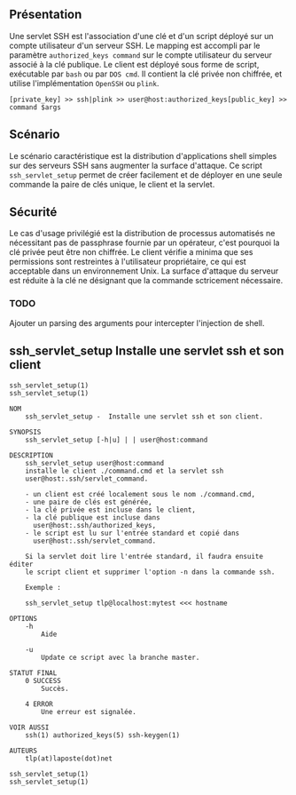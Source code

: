 ## Présentation
Une servlet SSH est l'association d'une clé et d'un script déployé sur un compte utilisateur d'un serveur SSH.
Le mapping est accompli par le paramètre `authorized_keys command` sur le compte utilisateur du serveur associé à la clé publique.
Le client est déployé sous forme de script, exécutable par `bash` ou par `DOS cmd`.
Il contient la clé privée non chiffrée, et utilise l'implémentation `OpenSSH` ou `plink`.

```
[private_key] >> ssh|plink >> user@host:authorized_keys[public_key] >> command $args
```

## Scénario
Le scénario caractéristique est la distribution d'applications shell simples sur des serveurs SSH sans augmenter la surface d'attaque.
Ce script `ssh_servlet_setup` permet de créer facilement et de déployer en une seule commande la paire de clés unique, le client et la servlet.

## Sécurité
Le cas d'usage privilégié est la distribution de processus automatisés ne nécessitant pas de passphrase fournie par un opérateur, c'est pourquoi la clé privée peut être non chiffrée.
Le client vérifie a minima que ses permissions sont restreintes à l'utilisateur propriétaire, ce qui est acceptable dans un environnement Unix.
La surface d'attaque du serveur est réduite à la clé ne désignant que la commande sctricement nécessaire.

### TODO
Ajouter un parsing des arguments pour intercepter l'injection de shell.

## ssh_servlet_setup Installe une servlet ssh et son client
```
ssh_servlet_setup(1)                                  ssh_servlet_setup(1)

NOM
    ssh_servlet_setup -  Installe une servlet ssh et son client.

SYNOPSIS
    ssh_servlet_setup [-h|u] | | user@host:command

DESCRIPTION
    ssh_servlet_setup user@host:command
    installe le client ./command.cmd et la servlet ssh
    user@host:.ssh/servlet_command.

    - un client est créé localement sous le nom ./command.cmd,
    - une paire de clés est générée,
    - la clé privée est incluse dans le client,
    - la clé publique est incluse dans
      user@host:.ssh/authorized_keys,
    - le script est lu sur l'entrée standard et copié dans
      user@host:.ssh/servlet_command.

    Si la servlet doit lire l'entrée standard, il faudra ensuite éditer
    le script client et supprimer l'option -n dans la commande ssh.

    Exemple :

    ssh_servlet_setup tlp@localhost:mytest <<< hostname

OPTIONS
    -h
        Aide

    -u
        Update ce script avec la branche master.

STATUT FINAL
    0 SUCCESS
        Succès.

    4 ERROR
        Une erreur est signalée.

VOIR AUSSI
    ssh(1) authorized_keys(5) ssh-keygen(1)

AUTEURS
    tlp(at)laposte(dot)net

ssh_servlet_setup(1)                                  ssh_servlet_setup(1)
```
